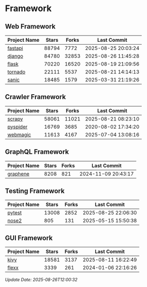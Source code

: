 # Framework

## Web Framework
| Project Name | Stars | Forks | Last Commit |
| ------------ | ----- | ----- | ----------- |
| [fastapi](https://github.com/fastapi/fastapi) | 88794 | 7772 | 2025-08-25 20:03:24 |
| [django](https://github.com/django/django) | 84780 | 32853 | 2025-08-26 11:45:28 |
| [flask](https://github.com/pallets/flask) | 70220 | 16520 | 2025-08-19 21:09:56 |
| [tornado](https://github.com/tornadoweb/tornado) | 22111 | 5537 | 2025-08-21 14:14:13 |
| [sanic](https://github.com/sanic-org/sanic) | 18485 | 1579 | 2025-03-31 21:19:26 |

## Crawler Framework
| Project Name | Stars | Forks | Last Commit |
| ------------ | ----- | ----- | ----------- |
| [scrapy](https://github.com/scrapy/scrapy) | 58061 | 11021 | 2025-08-21 08:23:10 |
| [pyspider](https://github.com/binux/pyspider) | 16769 | 3685 | 2020-08-02 17:34:20 |
| [webmagic](https://github.com/code4craft/webmagic) | 11613 | 4167 | 2025-07-04 13:08:16 |

## GraphQL Framework
| Project Name | Stars | Forks | Last Commit |
| ------------ | ----- | ----- | ----------- |
| [graphene](https://github.com/graphql-python/graphene) | 8208 | 821 | 2024-11-09 20:43:17 |

## Testing Framework
| Project Name | Stars | Forks | Last Commit |
| ------------ | ----- | ----- | ----------- |
| [pytest](https://github.com/pytest-dev/pytest) | 13008 | 2852 | 2025-08-25 22:06:30 |
| [nose2](https://github.com/nose-devs/nose2) | 805 | 131 | 2025-05-15 15:50:38 |

## GUI Framework
| Project Name | Stars | Forks | Last Commit |
| ------------ | ----- | ----- | ----------- |
| [kivy](https://github.com/kivy/kivy) | 18581 | 3137 | 2025-08-11 16:22:49 |
| [flexx](https://github.com/flexxui/flexx) | 3339 | 261 | 2024-01-06 22:16:26 |

*Update Date: 2025-08-26T12:00:32*